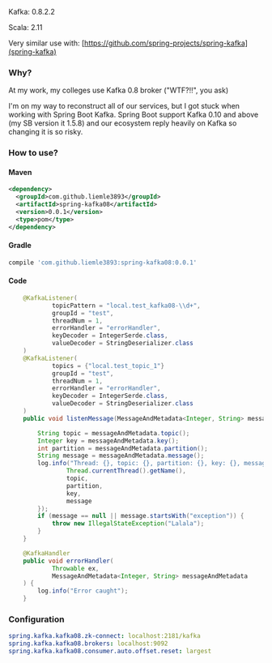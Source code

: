 Kafka: 0.8.2.2

Scala: 2.11

Very similar use with: [https://github.com/spring-projects/spring-kafka](spring-kafka)

### Why?

At my work, my colleges use Kafka 0.8 broker ("WTF?!!", you ask)

I'm on my way to reconstruct all of our services, but I got stuck when working with Spring Boot Kafka.
Spring Boot support Kafka 0.10 and above (my SB version it 1.5.8) and our ecosystem reply heavily on Kafka so changing it is so risky.

### How to use?

#### Maven
```xml
<dependency>
  <groupId>com.github.liemle3893</groupId>
  <artifactId>spring-kafka08</artifactId>
  <version>0.0.1</version>
  <type>pom</type>
</dependency>
```

#### Gradle

```groovy
compile 'com.github.liemle3893:spring-kafka08:0.0.1'
```

#### Code

```java
    @KafkaListener(
            topicPattern = "local.test_kafka08-\\d+",
            groupId = "test",
            threadNum = 1,
            errorHandler = "errorHandler",
            keyDecoder = IntegerSerde.class,
            valueDecoder = StringDeserializer.class
    )
    @KafkaListener(
            topics = {"local.test_topic_1"}
            groupId = "test",
            threadNum = 1,
            errorHandler = "errorHandler",
            keyDecoder = IntegerSerde.class,
            valueDecoder = StringDeserializer.class
    )
    public void listenMessage(MessageAndMetadata<Integer, String> messageAndMetadata) {

        String topic = messageAndMetadata.topic();
        Integer key = messageAndMetadata.key();
        int partition = messageAndMetadata.partition();
        String message = messageAndMetadata.message();
        log.info("Thread: {}, topic: {}, partition: {}, key: {}, message: {}", new Object[]{
                Thread.currentThread().getName(),
                topic,
                partition,
                key,
                message
        });
        if (message == null || message.startsWith("exception")) {
            throw new IllegalStateException("Lalala");
        }
    }

    @KafkaHandler
    public void errorHandler(
            Throwable ex,
            MessageAndMetadata<Integer, String> messageAndMetadata
    ) {
        log.info("Error caught");
    }
```

### Configuration

```yaml
spring.kafka.kafka08.zk-connect: localhost:2181/kafka
spring.kafka.kafka08.brokers: localhost:9092
spring.kafka.kafka08.consumer.auto.offset.reset: largest
```

